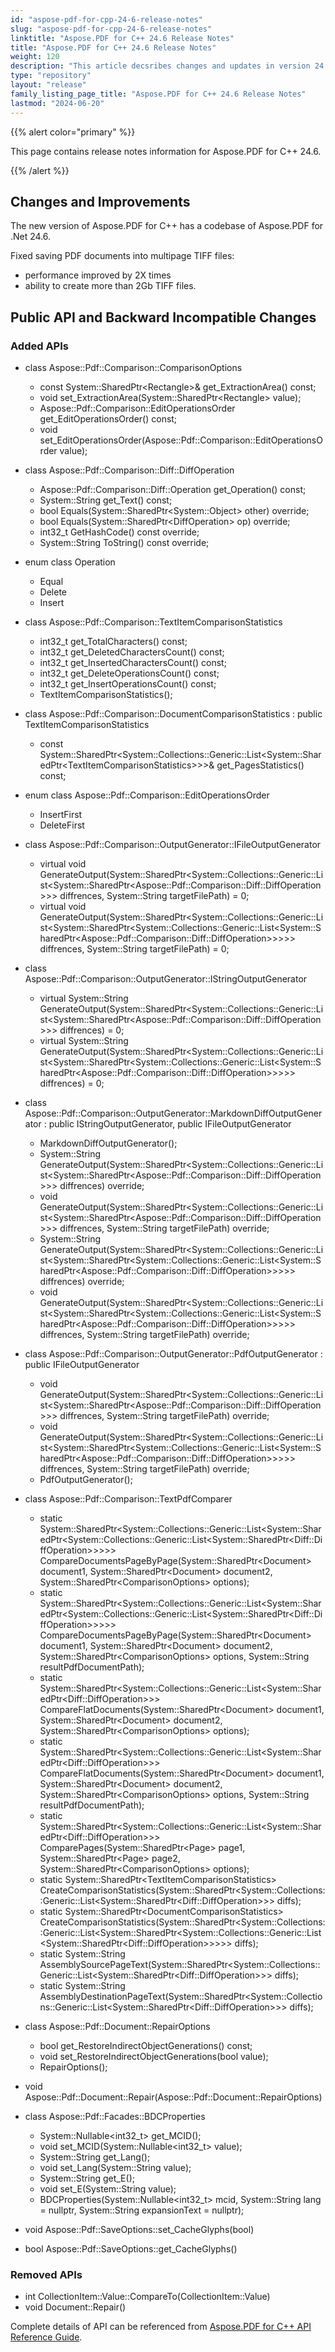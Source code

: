 ```yaml
---
id: "aspose-pdf-for-cpp-24-6-release-notes"
slug: "aspose-pdf-for-cpp-24-6-release-notes"
linktitle: "Aspose.PDF for C++ 24.6 Release Notes"
title: "Aspose.PDF for C++ 24.6 Release Notes"
weight: 120
description: "This article decsribes changes and updates in version 24.6 of Aspose.PDF for C++ library"
type: "repository"
layout: "release"
family_listing_page_title: "Aspose.PDF for C++ 24.6 Release Notes"
lastmod: "2024-06-20"
---
```


{{% alert color="primary" %}}

This page contains release notes information for Aspose.PDF for C++ 24.6.

{{% /alert %}}

## Changes and Improvements

The new version of Aspose.PDF for C++ has a codebase of Aspose.PDF for .Net 24.6.

Fixed saving PDF documents into multipage TIFF files:
* performance improved by 2X times
* ability to create more than 2Gb TIFF files.

## Public API and Backward Incompatible Changes

### Added APIs

* class Aspose::Pdf::Comparison::ComparisonOptions
    * const System::SharedPtr&lt;Rectangle&gt;&amp; get_ExtractionArea() const;
    * void set_ExtractionArea(System::SharedPtr&lt;Rectangle&gt; value);
    * Aspose::Pdf::Comparison::EditOperationsOrder get_EditOperationsOrder() const;
    * void set_EditOperationsOrder(Aspose::Pdf::Comparison::EditOperationsOrder value);

* class Aspose::Pdf::Comparison::Diff::DiffOperation
    * Aspose::Pdf::Comparison::Diff::Operation get_Operation() const;
    * System::String get_Text() const;
    * bool Equals(System::SharedPtr&lt;System::Object&gt; other) override;
    * bool Equals(System::SharedPtr&lt;DiffOperation&gt; op) override;
    * int32_t GetHashCode() const override;
    * System::String ToString() const override;

* enum class Operation
    * Equal
    * Delete
    * Insert

* class Aspose::Pdf::Comparison::TextItemComparisonStatistics
    * int32_t get_TotalCharacters() const;
    * int32_t get_DeletedCharactersCount() const;
    * int32_t get_InsertedCharactersCount() const;
    * int32_t get_DeleteOperationsCount() const;
    * int32_t get_InsertOperationsCount() const;
    * TextItemComparisonStatistics();

* class Aspose::Pdf::Comparison::DocumentComparisonStatistics : public TextItemComparisonStatistics
    * const System::SharedPtr&lt;System::Collections::Generic::List&lt;System::SharedPtr&lt;TextItemComparisonStatistics&gt;&gt;&gt;&amp; get_PagesStatistics() const;

* enum class Aspose::Pdf::Comparison::EditOperationsOrder
    * InsertFirst
    * DeleteFirst

* class Aspose::Pdf::Comparison::OutputGenerator::IFileOutputGenerator
    * virtual void GenerateOutput(System::SharedPtr&lt;System::Collections::Generic::List&lt;System::SharedPtr&lt;Aspose::Pdf::Comparison::Diff::DiffOperation&gt;&gt;&gt; diffrences, System::String targetFilePath) = 0;
    * virtual void GenerateOutput(System::SharedPtr&lt;System::Collections::Generic::List&lt;System::SharedPtr&lt;System::Collections::Generic::List&lt;System::SharedPtr&lt;Aspose::Pdf::Comparison::Diff::DiffOperation&gt;&gt;&gt;&gt;&gt; diffrences, System::String targetFilePath) = 0;

* class Aspose::Pdf::Comparison::OutputGenerator::IStringOutputGenerator
    * virtual System::String GenerateOutput(System::SharedPtr&lt;System::Collections::Generic::List&lt;System::SharedPtr&lt;Aspose::Pdf::Comparison::Diff::DiffOperation&gt;&gt;&gt; diffrences) = 0;
    * virtual System::String GenerateOutput(System::SharedPtr&lt;System::Collections::Generic::List&lt;System::SharedPtr&lt;System::Collections::Generic::List&lt;System::SharedPtr&lt;Aspose::Pdf::Comparison::Diff::DiffOperation&gt;&gt;&gt;&gt;&gt; diffrences) = 0;

* class Aspose::Pdf::Comparison::OutputGenerator::MarkdownDiffOutputGenerator : public IStringOutputGenerator, public IFileOutputGenerator
    * MarkdownDiffOutputGenerator();
    * System::String GenerateOutput(System::SharedPtr&lt;System::Collections::Generic::List&lt;System::SharedPtr&lt;Aspose::Pdf::Comparison::Diff::DiffOperation&gt;&gt;&gt; diffrences) override;
    * void GenerateOutput(System::SharedPtr&lt;System::Collections::Generic::List&lt;System::SharedPtr&lt;Aspose::Pdf::Comparison::Diff::DiffOperation&gt;&gt;&gt; diffrences, System::String targetFilePath) override;
    * System::String GenerateOutput(System::SharedPtr&lt;System::Collections::Generic::List&lt;System::SharedPtr&lt;System::Collections::Generic::List&lt;System::SharedPtr&lt;Aspose::Pdf::Comparison::Diff::DiffOperation&gt;&gt;&gt;&gt;&gt; diffrences) override;
    * void GenerateOutput(System::SharedPtr&lt;System::Collections::Generic::List&lt;System::SharedPtr&lt;System::Collections::Generic::List&lt;System::SharedPtr&lt;Aspose::Pdf::Comparison::Diff::DiffOperation&gt;&gt;&gt;&gt;&gt; diffrences, System::String targetFilePath) override;

* class Aspose::Pdf::Comparison::OutputGenerator::PdfOutputGenerator : public IFileOutputGenerator
    * void GenerateOutput(System::SharedPtr&lt;System::Collections::Generic::List&lt;System::SharedPtr&lt;Aspose::Pdf::Comparison::Diff::DiffOperation&gt;&gt;&gt; diffrences, System::String targetFilePath) override;
    * void GenerateOutput(System::SharedPtr&lt;System::Collections::Generic::List&lt;System::SharedPtr&lt;System::Collections::Generic::List&lt;System::SharedPtr&lt;Aspose::Pdf::Comparison::Diff::DiffOperation&gt;&gt;&gt;&gt;&gt; diffrences, System::String targetFilePath) override;
    * PdfOutputGenerator();

* class Aspose::Pdf::Comparison::TextPdfComparer
    * static System::SharedPtr&lt;System::Collections::Generic::List&lt;System::SharedPtr&lt;System::Collections::Generic::List&lt;System::SharedPtr&lt;Diff::DiffOperation&gt;&gt;&gt;&gt;&gt; CompareDocumentsPageByPage(System::SharedPtr&lt;Document&gt; document1, System::SharedPtr&lt;Document&gt; document2, System::SharedPtr&lt;ComparisonOptions&gt; options);
    * static System::SharedPtr&lt;System::Collections::Generic::List&lt;System::SharedPtr&lt;System::Collections::Generic::List&lt;System::SharedPtr&lt;Diff::DiffOperation&gt;&gt;&gt;&gt;&gt; CompareDocumentsPageByPage(System::SharedPtr&lt;Document&gt; document1, System::SharedPtr&lt;Document&gt; document2, System::SharedPtr&lt;ComparisonOptions&gt; options, System::String resultPdfDocumentPath);
    * static System::SharedPtr&lt;System::Collections::Generic::List&lt;System::SharedPtr&lt;Diff::DiffOperation&gt;&gt;&gt; CompareFlatDocuments(System::SharedPtr&lt;Document&gt; document1, System::SharedPtr&lt;Document&gt; document2, System::SharedPtr&lt;ComparisonOptions&gt; options);
    * static System::SharedPtr&lt;System::Collections::Generic::List&lt;System::SharedPtr&lt;Diff::DiffOperation&gt;&gt;&gt; CompareFlatDocuments(System::SharedPtr&lt;Document&gt; document1, System::SharedPtr&lt;Document&gt; document2, System::SharedPtr&lt;ComparisonOptions&gt; options, System::String resultPdfDocumentPath);
    * static System::SharedPtr&lt;System::Collections::Generic::List&lt;System::SharedPtr&lt;Diff::DiffOperation&gt;&gt;&gt; ComparePages(System::SharedPtr&lt;Page&gt; page1, System::SharedPtr&lt;Page&gt; page2, System::SharedPtr&lt;ComparisonOptions&gt; options);
    * static System::SharedPtr&lt;TextItemComparisonStatistics&gt; CreateComparisonStatistics(System::SharedPtr&lt;System::Collections::Generic::List&lt;System::SharedPtr&lt;Diff::DiffOperation&gt;&gt;&gt; diffs);
    * static System::SharedPtr&lt;DocumentComparisonStatistics&gt; CreateComparisonStatistics(System::SharedPtr&lt;System::Collections::Generic::List&lt;System::SharedPtr&lt;System::Collections::Generic::List&lt;System::SharedPtr&lt;Diff::DiffOperation&gt;&gt;&gt;&gt;&gt; diffs);
    * static System::String AssemblySourcePageText(System::SharedPtr&lt;System::Collections::Generic::List&lt;System::SharedPtr&lt;Diff::DiffOperation&gt;&gt;&gt; diffs);
    * static System::String AssemblyDestinationPageText(System::SharedPtr&lt;System::Collections::Generic::List&lt;System::SharedPtr&lt;Diff::DiffOperation&gt;&gt;&gt; diffs);

* class Aspose::Pdf::Document::RepairOptions
    * bool get_RestoreIndirectObjectGenerations() const;
    * void set_RestoreIndirectObjectGenerations(bool value);
    * RepairOptions();

* void Aspose::Pdf::Document::Repair(Aspose::Pdf::Document::RepairOptions)

* class Aspose::Pdf::Facades::BDCProperties
    * System::Nullable&lt;int32_t&gt; get_MCID();
    * void set_MCID(System::Nullable&lt;int32_t&gt; value);
    * System::String get_Lang();
    * void set_Lang(System::String value);
    * System::String get_E();
    * void set_E(System::String value);
    * BDCProperties(System::Nullable&lt;int32_t&gt; mcid, System::String lang = nullptr, System::String expansionText = nullptr);

* void Aspose::Pdf::SaveOptions::set_CacheGlyphs(bool)
* bool Aspose::Pdf::SaveOptions::get_CacheGlyphs()

### Removed APIs

* int CollectionItem::Value::CompareTo(CollectionItem::Value)
* void Document::Repair()

Complete details of API can be referenced from [Aspose.PDF for C++ API Reference Guide](https://reference.aspose.com/pdf/cpp).

